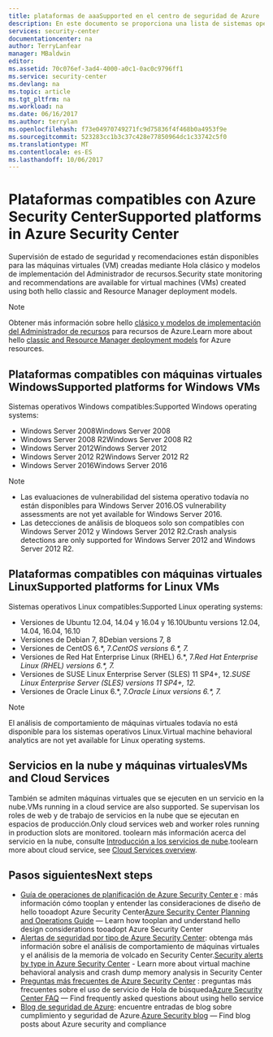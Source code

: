 ```yaml
---
title: plataformas de aaaSupported en el centro de seguridad de Azure | Documentos de Microsoft
description: En este documento se proporciona una lista de sistemas operativos Windows y Linux compatibles con Azure Security Center.
services: security-center
documentationcenter: na
author: TerryLanfear
manager: MBaldwin
editor: 
ms.assetid: 70c076ef-3ad4-4000-a0c1-0ac0c9796ff1
ms.service: security-center
ms.devlang: na
ms.topic: article
ms.tgt_pltfrm: na
ms.workload: na
ms.date: 06/16/2017
ms.author: terrylan
ms.openlocfilehash: f73e04970749271fc9d75836f4f468b0a4953f9e
ms.sourcegitcommit: 523283cc1b3c37c428e77850964dc1c33742c5f0
ms.translationtype: MT
ms.contentlocale: es-ES
ms.lasthandoff: 10/06/2017
---
```

# <a name="supported-platforms-in-azure-security-center"></a><span data-ttu-id="04068-103">Plataformas compatibles con Azure Security Center</span><span class="sxs-lookup"><span data-stu-id="04068-103">Supported platforms in Azure Security Center</span></span>
<span data-ttu-id="04068-104">Supervisión de estado de seguridad y recomendaciones están disponibles para las máquinas virtuales (VM) creadas mediante Hola clásico y modelos de implementación del Administrador de recursos.</span><span class="sxs-lookup"><span data-stu-id="04068-104">Security state monitoring and recommendations are available for virtual machines (VMs) created using both hello classic and Resource Manager deployment models.</span></span>

> [!NOTE]
> <span data-ttu-id="04068-105">Obtener más información sobre hello [clásico y modelos de implementación del Administrador de recursos](../azure-classic-rm.md) para recursos de Azure.</span><span class="sxs-lookup"><span data-stu-id="04068-105">Learn more about hello [classic and Resource Manager deployment models](../azure-classic-rm.md) for Azure resources.</span></span>
>
>

## <a name="supported-platforms-for-windows-vms"></a><span data-ttu-id="04068-106">Plataformas compatibles con máquinas virtuales Windows</span><span class="sxs-lookup"><span data-stu-id="04068-106">Supported platforms for Windows VMs</span></span>
<span data-ttu-id="04068-107">Sistemas operativos Windows compatibles:</span><span class="sxs-lookup"><span data-stu-id="04068-107">Supported Windows operating systems:</span></span>

* <span data-ttu-id="04068-108">Windows Server 2008</span><span class="sxs-lookup"><span data-stu-id="04068-108">Windows Server 2008</span></span>
* <span data-ttu-id="04068-109">Windows Server 2008 R2</span><span class="sxs-lookup"><span data-stu-id="04068-109">Windows Server 2008 R2</span></span>
* <span data-ttu-id="04068-110">Windows Server 2012</span><span class="sxs-lookup"><span data-stu-id="04068-110">Windows Server 2012</span></span>
* <span data-ttu-id="04068-111">Windows Server 2012 R2</span><span class="sxs-lookup"><span data-stu-id="04068-111">Windows Server 2012 R2</span></span>
* <span data-ttu-id="04068-112">Windows Server 2016</span><span class="sxs-lookup"><span data-stu-id="04068-112">Windows Server 2016</span></span>

> [!NOTE]
>
* <span data-ttu-id="04068-113">Las evaluaciones de vulnerabilidad del sistema operativo todavía no están disponibles para Windows Server 2016.</span><span class="sxs-lookup"><span data-stu-id="04068-113">OS vulnerability assessments are not yet available for Windows Server 2016.</span></span>
* <span data-ttu-id="04068-114">Las detecciones de análisis de bloqueos solo son compatibles con Windows Server 2012 y Windows Server 2012 R2.</span><span class="sxs-lookup"><span data-stu-id="04068-114">Crash analysis detections are only supported for Windows Server 2012 and Windows Server 2012 R2.</span></span>
>
>

## <a name="supported-platforms-for-linux-vms"></a><span data-ttu-id="04068-115">Plataformas compatibles con máquinas virtuales Linux</span><span class="sxs-lookup"><span data-stu-id="04068-115">Supported platforms for Linux VMs</span></span>
<span data-ttu-id="04068-116">Sistemas operativos Linux compatibles:</span><span class="sxs-lookup"><span data-stu-id="04068-116">Supported Linux operating systems:</span></span>

* <span data-ttu-id="04068-117">Versiones de Ubuntu 12.04, 14.04 y 16.04 y 16.10</span><span class="sxs-lookup"><span data-stu-id="04068-117">Ubuntu versions 12.04, 14.04, 16.04, 16.10</span></span>
* <span data-ttu-id="04068-118">Versiones de Debian 7, 8</span><span class="sxs-lookup"><span data-stu-id="04068-118">Debian versions 7, 8</span></span>
* <span data-ttu-id="04068-119">Versiones de CentOS 6.\*, 7.*</span><span class="sxs-lookup"><span data-stu-id="04068-119">CentOS versions 6.\*, 7.*</span></span>
* <span data-ttu-id="04068-120">Versiones de Red Hat Enterprise Linux (RHEL) 6.\*, 7.*</span><span class="sxs-lookup"><span data-stu-id="04068-120">Red Hat Enterprise Linux (RHEL) versions 6.\*, 7.*</span></span>
* <span data-ttu-id="04068-121">Versiones de SUSE Linux Enterprise Server (SLES) 11 SP4+, 12.*</span><span class="sxs-lookup"><span data-stu-id="04068-121">SUSE Linux Enterprise Server (SLES) versions 11 SP4+, 12.*</span></span>
* <span data-ttu-id="04068-122">Versiones de Oracle Linux 6.\*, 7.*</span><span class="sxs-lookup"><span data-stu-id="04068-122">Oracle Linux versions 6.\*, 7.*</span></span>

> [!NOTE]
> <span data-ttu-id="04068-123">El análisis de comportamiento de máquinas virtuales todavía no está disponible para los sistemas operativos Linux.</span><span class="sxs-lookup"><span data-stu-id="04068-123">Virtual machine behavioral analytics are not yet available for Linux operating systems.</span></span>
>
>

## <a name="vms-and-cloud-services"></a><span data-ttu-id="04068-124">Servicios en la nube y máquinas virtuales</span><span class="sxs-lookup"><span data-stu-id="04068-124">VMs and Cloud Services</span></span>
<span data-ttu-id="04068-125">También se admiten máquinas virtuales que se ejecuten en un servicio en la nube.</span><span class="sxs-lookup"><span data-stu-id="04068-125">VMs running in a cloud service are also supported.</span></span> <span data-ttu-id="04068-126">Se supervisan los roles de web y de trabajo de servicios en la nube que se ejecutan en espacios de producción.</span><span class="sxs-lookup"><span data-stu-id="04068-126">Only cloud services web and worker roles running in production slots are monitored.</span></span> <span data-ttu-id="04068-127">toolearn más información acerca del servicio en la nube, consulte [Introducción a los servicios de nube](../cloud-services/cloud-services-choose-me.md).</span><span class="sxs-lookup"><span data-stu-id="04068-127">toolearn more about cloud service, see [Cloud Services overview](../cloud-services/cloud-services-choose-me.md).</span></span>

## <a name="next-steps"></a><span data-ttu-id="04068-128">Pasos siguientes</span><span class="sxs-lookup"><span data-stu-id="04068-128">Next steps</span></span>

- <span data-ttu-id="04068-129">[Guía de operaciones de planificación de Azure Security Center e](security-center-planning-and-operations-guide.md) : más información cómo tooplan y entender las consideraciones de diseño de hello tooadopt Azure Security Center</span><span class="sxs-lookup"><span data-stu-id="04068-129">[Azure Security Center Planning and Operations Guide](security-center-planning-and-operations-guide.md) — Learn how tooplan and understand hello design considerations tooadopt Azure Security Center</span></span>
- <span data-ttu-id="04068-130">[Alertas de seguridad por tipo de Azure Security Center](https://docs.microsoft.com/en-us/azure/security-center/security-center-alerts-type.md#virtual-machine-behavioral-analysis): obtenga más información sobre el análisis de comportamiento de máquinas virtuales y el análisis de la memoria de volcado en Security Center.</span><span class="sxs-lookup"><span data-stu-id="04068-130">[Security alerts by type in Azure Security Center](https://docs.microsoft.com/en-us/azure/security-center/security-center-alerts-type.md#virtual-machine-behavioral-analysis) - Learn more about virtual machine behavioral analysis and crash dump memory analysis in Security Center</span></span>
- <span data-ttu-id="04068-131">[Preguntas más frecuentes de Azure Security Center](security-center-faq.md) : preguntas más frecuentes sobre el uso de servicio de Hola de búsqueda</span><span class="sxs-lookup"><span data-stu-id="04068-131">[Azure Security Center FAQ](security-center-faq.md) — Find frequently asked questions about using hello service</span></span>
- <span data-ttu-id="04068-132">[Blog de seguridad de Azure](http://blogs.msdn.com/b/azuresecurity/): encuentre entradas de blog sobre cumplimiento y seguridad de Azure.</span><span class="sxs-lookup"><span data-stu-id="04068-132">[Azure Security blog](http://blogs.msdn.com/b/azuresecurity/) — Find blog posts about Azure security and compliance</span></span>
